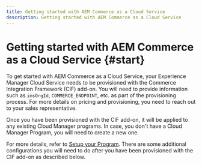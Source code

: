 ```yaml
---
title: Getting started with AEM Commerce as a Cloud Service
description: Getting started with AEM Commerce as a Cloud Service
---
```


# Getting started with AEM Commerce as a Cloud Service {#start}

To get started with AEM Commerce as a Cloud Service, your Experience Manager Cloud Service needs to be provisioned with the Commerce Integration Framework (CIF) add-on. You will need to provide information such as `imsOrgId`, `COMMERCE_ENDPOINT`, etc. as part of the provisioning process. For more details on pricing and provisioning, you need to reach out to your sales representative.

Once you have been provisioned with the CIF add-on, it will be applied to any existing Cloud Manager programs. In case, you don't have a Cloud Manager Program, you will need to create a new one. 

For more details, refer to [Setup your Program](https://docs.adobe.com/content/help/en/experience-manager-cloud-manager/using/getting-started/setting-up-program.html). There are some additional configurations you will need to do after you have been provisioned with the CIF add-on as described below.

